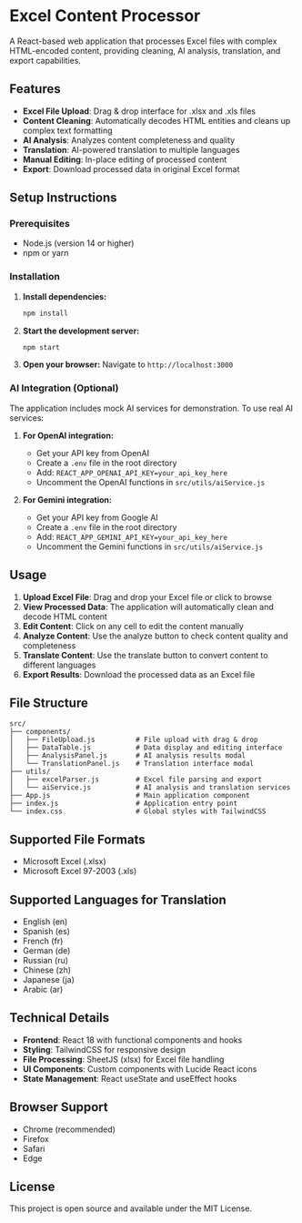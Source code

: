 # Excel Content Processor

A React-based web application that processes Excel files with complex HTML-encoded content, providing cleaning, AI analysis, translation, and export capabilities.

## Features

- **Excel File Upload**: Drag & drop interface for .xlsx and .xls files
- **Content Cleaning**: Automatically decodes HTML entities and cleans up complex text formatting
- **AI Analysis**: Analyzes content completeness and quality
- **Translation**: AI-powered translation to multiple languages
- **Manual Editing**: In-place editing of processed content
- **Export**: Download processed data in original Excel format

## Setup Instructions

### Prerequisites
- Node.js (version 14 or higher)
- npm or yarn

### Installation

1. **Install dependencies:**
   ```bash
   npm install
   ```

2. **Start the development server:**
   ```bash
   npm start
   ```

3. **Open your browser:**
   Navigate to `http://localhost:3000`

### AI Integration (Optional)

The application includes mock AI services for demonstration. To use real AI services:

1. **For OpenAI integration:**
   - Get your API key from OpenAI
   - Create a `.env` file in the root directory
   - Add: `REACT_APP_OPENAI_API_KEY=your_api_key_here`
   - Uncomment the OpenAI functions in `src/utils/aiService.js`

2. **For Gemini integration:**
   - Get your API key from Google AI
   - Create a `.env` file in the root directory
   - Add: `REACT_APP_GEMINI_API_KEY=your_api_key_here`
   - Uncomment the Gemini functions in `src/utils/aiService.js`

## Usage

1. **Upload Excel File**: Drag and drop your Excel file or click to browse
2. **View Processed Data**: The application will automatically clean and decode HTML content
3. **Edit Content**: Click on any cell to edit the content manually
4. **Analyze Content**: Use the analyze button to check content quality and completeness
5. **Translate Content**: Use the translate button to convert content to different languages
6. **Export Results**: Download the processed data as an Excel file

## File Structure

```
src/
├── components/
│   ├── FileUpload.js          # File upload with drag & drop
│   ├── DataTable.js           # Data display and editing interface
│   ├── AnalysisPanel.js       # AI analysis results modal
│   └── TranslationPanel.js    # Translation interface modal
├── utils/
│   ├── excelParser.js         # Excel file parsing and export
│   └── aiService.js           # AI analysis and translation services
├── App.js                     # Main application component
├── index.js                   # Application entry point
└── index.css                  # Global styles with TailwindCSS
```

## Supported File Formats

- Microsoft Excel (.xlsx)
- Microsoft Excel 97-2003 (.xls)

## Supported Languages for Translation

- English (en)
- Spanish (es)
- French (fr)
- German (de)
- Russian (ru)
- Chinese (zh)
- Japanese (ja)
- Arabic (ar)

## Technical Details

- **Frontend**: React 18 with functional components and hooks
- **Styling**: TailwindCSS for responsive design
- **File Processing**: SheetJS (xlsx) for Excel file handling
- **UI Components**: Custom components with Lucide React icons
- **State Management**: React useState and useEffect hooks

## Browser Support

- Chrome (recommended)
- Firefox
- Safari
- Edge

## License

This project is open source and available under the MIT License.
